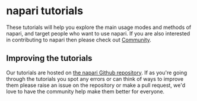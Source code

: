 # napari tutorials

These tutorials will help you explore the main usage modes and methods of
napari, and target people who want to use napari. If you are also interested
in contributing to napari then please check out [Community](../community/index).

## Improving the tutorials

Our tutorials are hosted on [the napari Github repository](https://github.com/napari/napari).
If as you're going through the tutorials you spot any errors or can think of
ways to improve them please raise an issue on the repository or make a pull
request, we'd love to have the community help make them better for everyone.
